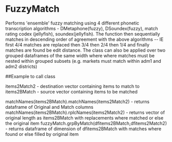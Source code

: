 # FuzzyMatch

Performs 'ensemble' fuzzy matching using 4 different phonetic transcription algorithms - DMetaphone(fuzzy), DSoundex(fuzzy), match rating codex (jellyfish), soundex(jellyfish). The function then sequentially matches in descending order of agreement with the above algorithms -- IE first 4/4 matches are replaced then 3/4 then 2/4 then 1/4 and finally matches are found be edit distance. The class can also be applied over two grouped dataframes of the same width where where matches must be nested within grouped subsets (e.g. markets must match within adm1 and adm2 districts)

##Example to call class

items2Match2 - destination vector containing items to match to
items2BMatch - source vector containing items to be matched 

matchNames(items2BMatch).matchNames(items2Match2) - returns dataframe of Original and Match columns
matchNames(items2BMatch).rplcNames(items2Match2) - returns vector of original length as items2BMatch with replacements where matched or else the original item
fuzzyMatch.grpByMatch(dfitems2BMatch,dfitems2Match2) - returns dataframe of dimension of dfitems2BMatch with matches where found or else filled by original item





